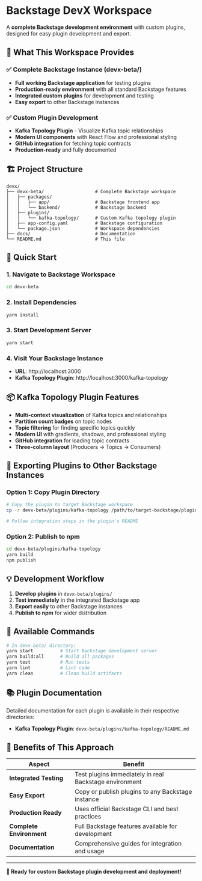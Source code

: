 # Backstage DevX Workspace

A **complete Backstage development environment** with custom plugins, designed for easy plugin development and export.

## 🎯 What This Workspace Provides

### ✅ Complete Backstage Instance (devx-beta/)
- **Full working Backstage application** for testing plugins
- **Production-ready environment** with all standard Backstage features
- **Integrated custom plugins** for development and testing
- **Easy export** to other Backstage instances

### ✅ Custom Plugin Development
- **Kafka Topology Plugin** - Visualize Kafka topic relationships
- **Modern UI components** with React Flow and professional styling
- **GitHub integration** for fetching topic contracts
- **Production-ready** and fully documented

## 🏗 Project Structure

```
devx/
├── devx-beta/                   # Complete Backstage workspace
│   ├── packages/
│   │   ├── app/                 # Backstage frontend app
│   │   └── backend/             # Backstage backend
│   ├── plugins/
│   │   └── kafka-topology/      # Custom Kafka topology plugin
│   ├── app-config.yaml          # Backstage configuration
│   └── package.json             # Workspace dependencies
├── docs/                        # Documentation
└── README.md                    # This file
```

## 🚀 Quick Start

### 1. Navigate to Backstage Workspace
```bash
cd devx-beta
```

### 2. Install Dependencies
```bash
yarn install
```

### 3. Start Development Server
```bash
yarn start
```

### 4. Visit Your Backstage Instance
- **URL**: http://localhost:3000
- **Kafka Topology Plugin**: http://localhost:3000/kafka-topology

## 📦 Kafka Topology Plugin Features

- **Multi-context visualization** of Kafka topics and relationships
- **Partition count badges** on topic nodes
- **Topic filtering** for finding specific topics quickly
- **Modern UI** with gradients, shadows, and professional styling
- **GitHub integration** for loading topic contracts
- **Three-column layout** (Producers → Topics → Consumers)

## 🔧 Exporting Plugins to Other Backstage Instances

### Option 1: Copy Plugin Directory
```bash
# Copy the plugin to target Backstage workspace
cp -r devx-beta/plugins/kafka-topology /path/to/target-backstage/plugins/

# Follow integration steps in the plugin's README
```

### Option 2: Publish to npm
```bash
cd devx-beta/plugins/kafka-topology
yarn build
npm publish
```

## 💡 Development Workflow

1. **Develop plugins** in `devx-beta/plugins/`
2. **Test immediately** in the integrated Backstage app
3. **Export easily** to other Backstage instances
4. **Publish to npm** for wider distribution

## 🔧 Available Commands

```bash
# In devx-beta/ directory:
yarn start          # Start Backstage development server
yarn build:all      # Build all packages
yarn test           # Run tests
yarn lint           # Lint code
yarn clean          # Clean build artifacts
```

## 📚 Plugin Documentation

Detailed documentation for each plugin is available in their respective directories:

- **Kafka Topology Plugin**: `devx-beta/plugins/kafka-topology/README.md`

## 🎯 Benefits of This Approach

| Aspect | Benefit |
|--------|---------|
| **Integrated Testing** | Test plugins immediately in real Backstage environment |
| **Easy Export** | Copy or publish plugins to any Backstage instance |
| **Production Ready** | Uses official Backstage CLI and best practices |
| **Complete Environment** | Full Backstage features available for development |
| **Documentation** | Comprehensive guides for integration and usage |

---

**🎉 Ready for custom Backstage plugin development and deployment!**